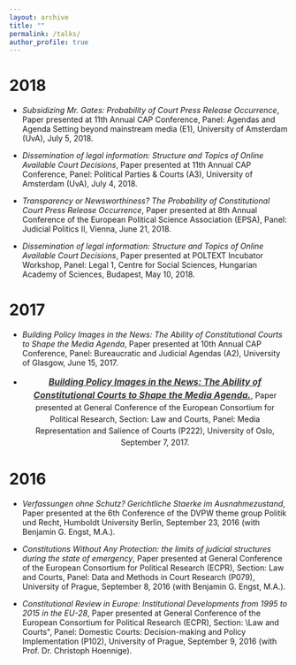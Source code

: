 ```yaml
---
layout: archive
title: ""
permalink: /talks/
author_profile: true
---
```


2018
======
* *Subsidizing Mr. Gates: Probability of Court Press Release Occurrence*, Paper presented at 11th Annual
CAP Conference, Panel: Agendas and Agenda Setting beyond mainstream media (E1), University
of Amsterdam (UvA), July 5, 2018.

* *Dissemination of legal information: Structure and Topics of Online Available Court Decisions*, Paper
presented at 11th Annual CAP Conference, Panel: Political Parties & Courts (A3), University of
Amsterdam (UvA), July 4, 2018.

* *Transparency or Newsworthiness? The Probability of Constitutional Court Press Release Occurrence*,
Paper presented at 8th Annual Conference of the European Political Science Association
(EPSA), Panel: Judicial Politics II, Vienna, June 21, 2018.

* *Dissemination of legal information: Structure and Topics of Online Available Court Decisions*, Paper
presented at POLTEXT Incubator Workshop, Panel: Legal 1, Centre for Social Sciences, Hungarian
Academy of Sciences, Budapest, May 10, 2018.

2017
======
* *Building Policy Images in the News: The Ability of Constitutional Courts to Shape the Media
Agenda*, Paper presented at 10th Annual CAP Conference, Panel: Bureaucratic and Judicial Agendas
(A2), University of Glasgow, June 15, 2017.

* *<p style="line-height: 1.5;" align="center"><span style="font-size: medium;"><a style="line-height: 1.5;" href="http://phimeyer.github.io/files/01_Academic%20CV_Philipp%20Meyer.pdf"><span style="color: #333333;"><span style="font-size: medium;"><b>Building Policy Images in the News: The Ability of Constitutional Courts to Shape the Media
Agenda.</b></span></span></a>*, Paper presented at General Conference of the European Consortium for Political Research,
Section: Law and Courts, Panel: Media Representation and Salience of Courts (P222), University
of Oslo, September 7, 2017.

2016
======
* *Verfassungen ohne Schutz? Gerichtliche Staerke im Ausnahmezustand*, Paper presented at the 6th
Conference of the DVPW theme group Politik und Recht, Humboldt University Berlin, September
23, 2016 (with Benjamin G. Engst, M.A.).

* *Constitutions Without Any Protection: the limits of judicial structures during the state of emergency*,
Paper presented at General Conference of the European Consortium for Political Research
(ECPR), Section: Law and Courts, Panel: Data and Methods in Court Research (P079), University
of Prague, September 8, 2016 (with Benjamin G. Engst, M.A.).

* *Constitutional Review in Europe: Institutional Developments from 1995 to 2015 in the EU-28*,
Paper presented at General Conference of the European Consortium for Political Research (ECPR),
Section: \Law and Courts", Panel: Domestic Courts: Decision-making and Policy Implementation
(P102), University of Prague, September 9, 2016 (with Prof. Dr. Christoph Hoennige).
